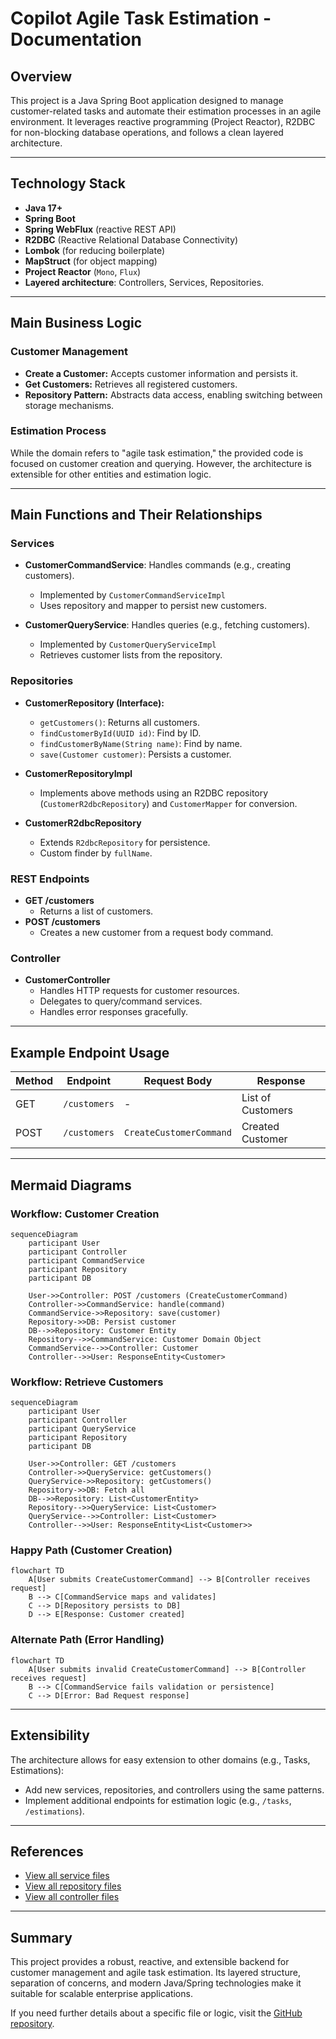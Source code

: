 # Copilot Agile Task Estimation - Documentation

## Overview

This project is a Java Spring Boot application designed to manage customer-related tasks and automate their estimation processes in an agile environment. It leverages reactive programming (Project Reactor), R2DBC for non-blocking database operations, and follows a clean layered architecture.

---

## Technology Stack

- **Java 17+**
- **Spring Boot**
- **Spring WebFlux** (reactive REST API)
- **R2DBC** (Reactive Relational Database Connectivity)
- **Lombok** (for reducing boilerplate)
- **MapStruct** (for object mapping)
- **Project Reactor** (`Mono`, `Flux`)
- **Layered architecture**: Controllers, Services, Repositories.

---

## Main Business Logic

### Customer Management

- **Create a Customer:** Accepts customer information and persists it.
- **Get Customers:** Retrieves all registered customers.
- **Repository Pattern:** Abstracts data access, enabling switching between storage mechanisms.

### Estimation Process

While the domain refers to "agile task estimation," the provided code is focused on customer creation and querying. However, the architecture is extensible for other entities and estimation logic.

---

## Main Functions and Their Relationships

### Services

- **CustomerCommandService**: Handles commands (e.g., creating customers).
  - Implemented by `CustomerCommandServiceImpl`
  - Uses repository and mapper to persist new customers.

- **CustomerQueryService**: Handles queries (e.g., fetching customers).
  - Implemented by `CustomerQueryServiceImpl`
  - Retrieves customer lists from the repository.

### Repositories

- **CustomerRepository (Interface):**
  - `getCustomers()`: Returns all customers.
  - `findCustomerById(UUID id)`: Find by ID.
  - `findCustomerByName(String name)`: Find by name.
  - `save(Customer customer)`: Persists a customer.

- **CustomerRepositoryImpl**
  - Implements above methods using an R2DBC repository (`CustomerR2dbcRepository`) and `CustomerMapper` for conversion.
- **CustomerR2dbcRepository**
  - Extends `R2dbcRepository` for persistence.
  - Custom finder by `fullName`.

### REST Endpoints

- **GET /customers**
  - Returns a list of customers.
- **POST /customers**
  - Creates a new customer from a request body command.

### Controller

- **CustomerController**
  - Handles HTTP requests for customer resources.
  - Delegates to query/command services.
  - Handles error responses gracefully.

---

## Example Endpoint Usage

| Method | Endpoint        | Request Body                | Response             |
|--------|----------------|----------------------------|----------------------|
| GET    | `/customers`   | -                          | List of Customers    |
| POST   | `/customers`   | `CreateCustomerCommand`     | Created Customer     |

---

## Mermaid Diagrams

### Workflow: Customer Creation

```mermaid
sequenceDiagram
    participant User
    participant Controller
    participant CommandService
    participant Repository
    participant DB

    User->>Controller: POST /customers (CreateCustomerCommand)
    Controller->>CommandService: handle(command)
    CommandService->>Repository: save(customer)
    Repository->>DB: Persist customer
    DB-->>Repository: Customer Entity
    Repository-->>CommandService: Customer Domain Object
    CommandService-->>Controller: Customer
    Controller-->>User: ResponseEntity<Customer>
```

### Workflow: Retrieve Customers

```mermaid
sequenceDiagram
    participant User
    participant Controller
    participant QueryService
    participant Repository
    participant DB

    User->>Controller: GET /customers
    Controller->>QueryService: getCustomers()
    QueryService->>Repository: getCustomers()
    Repository->>DB: Fetch all
    DB-->>Repository: List<CustomerEntity>
    Repository-->>QueryService: List<Customer>
    QueryService-->>Controller: List<Customer>
    Controller-->>User: ResponseEntity<List<Customer>>
```

### Happy Path (Customer Creation)

```mermaid
flowchart TD
    A[User submits CreateCustomerCommand] --> B[Controller receives request]
    B --> C[CommandService maps and validates]
    C --> D[Repository persists to DB]
    D --> E[Response: Customer created]
```

### Alternate Path (Error Handling)

```mermaid
flowchart TD
    A[User submits invalid CreateCustomerCommand] --> B[Controller receives request]
    B --> C[CommandService fails validation or persistence]
    C --> D[Error: Bad Request response]
```

---

## Extensibility

The architecture allows for easy extension to other domains (e.g., Tasks, Estimations):
- Add new services, repositories, and controllers using the same patterns.
- Implement additional endpoints for estimation logic (e.g., `/tasks`, `/estimations`).

---

## References

- [View all service files](https://github.com/JCayllahuaG/copilot-agile-task-estimation/search?q=service)
- [View all repository files](https://github.com/JCayllahuaG/copilot-agile-task-estimation/search?q=repository)
- [View all controller files](https://github.com/JCayllahuaG/copilot-agile-task-estimation/search?q=controller)

---

## Summary

This project provides a robust, reactive, and extensible backend for customer management and agile task estimation. Its layered structure, separation of concerns, and modern Java/Spring technologies make it suitable for scalable enterprise applications.

If you need further details about a specific file or logic, visit the [GitHub repository](https://github.com/JCayllahuaG/copilot-agile-task-estimation).
